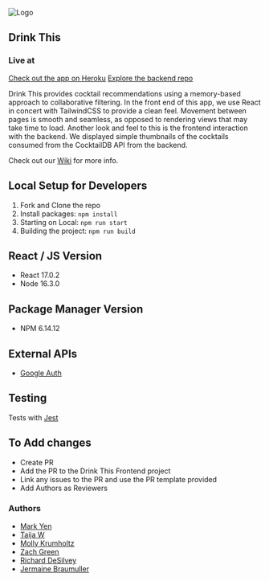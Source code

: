 ![Logo](https://user-images.githubusercontent.com/26797256/128451731-ba02dea0-b1cc-4296-b8f3-a81f5cb649f1.png)
## Drink This
### Live at

[Check out the app on Heroku](https://drink-this-frontend.herokuapp.com/)
[Explore the backend repo](https://github.com/drink-this/drink-this-backend)
<!-- badges here -->
<!-- badges for last commit, commit activity, state of the build, dependencies up to date -->
Drink This provides cocktail recommendations using a memory-based approach to collaborative filtering. In the front end of this app, we use React in concert with TailwindCSS to provide a clean feel. Movement between pages is smooth and seamless, as opposed to rendering views that may take time to load. Another look and feel to this is the frontend interaction with the backend. We displayed simple thumbnails of the cocktails consumed from the CocktailDB API from the backend.

Check out our [Wiki](https://github.com/drink-this/drink-this-frontend/wiki) for more info.
<!-- features, example of the ML code, link to demo vid, link to wiki homepage -->

## Local Setup for Developers

1. Fork and Clone the repo
2. Install packages: `npm install`
3. Starting on Local: `npm run start`
4. Building the project: `npm run build`

## React / JS Version

- React 17.0.2
- Node 16.3.0

## Package Manager Version

- NPM 6.14.12

## External APIs

- [Google Auth](https://developers.google.com/identity/protocols/oauth2)

## Testing
Tests with [Jest](https://jestjs.io/docs/getting-started)

## To Add changes

- Create PR
- Add the PR to the Drink This Frontend project
- Link any issues to the PR and use the PR template provided
- Add Authors as Reviewers

### Authors

- [Mark Yen](https://github.com/markcyen)
- [Taija W](https://github.com/twarbelow)
- [Molly Krumholtz](https://github.com/mkrumholz)
- [Zach Green](https://github.com/zachjamesgreen)
- [Richard DeSilvey](https://github.com/redferret)
- [Jermaine Braumuller](https://github.com/Jaybraum)
